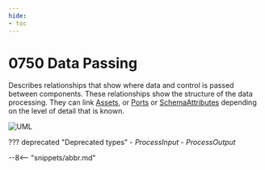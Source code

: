 ```yaml
---
hide:
- toc
---
```


<!-- SPDX-License-Identifier: CC-BY-4.0 -->
<!-- Copyright Contributors to the ODPi Egeria project. -->

# 0750 Data Passing

Describes relationships that show where data and control is passed between components. These relationships show the structure of the data processing. They can link [Assets](./types/0/0010-Base-Model/#asset), or [Ports](./types/2/0217-Ports) or [SchemaAttributes](./types/5/0505-Schema-Attributes) depending on the level of detail that is known.

![UML](0750-Data-Passing.svg)


??? deprecated "Deprecated types"
    - *ProcessInput*
    - *ProcessOutput*

--8<-- "snippets/abbr.md"
